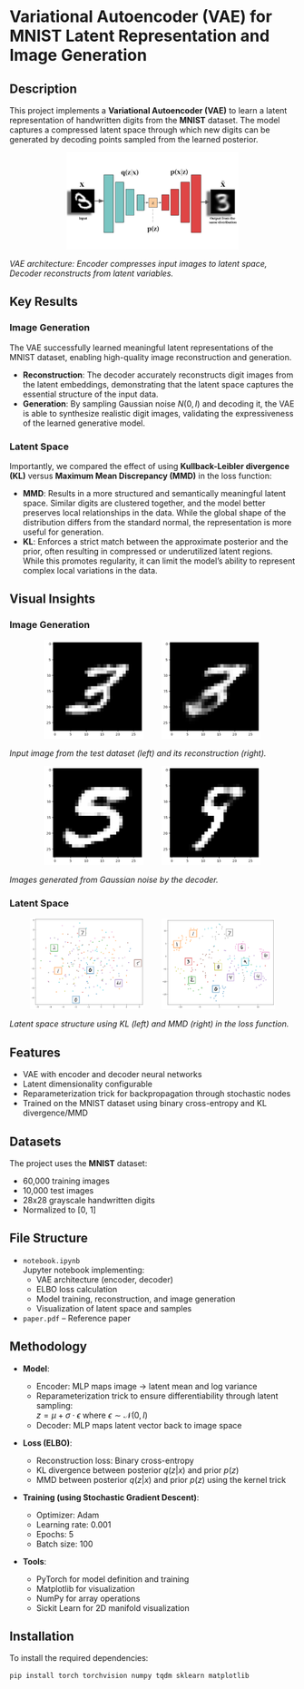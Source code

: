 # Variational Autoencoder (VAE) for MNIST Latent Representation and Image Generation

## Description

This project implements a **Variational Autoencoder (VAE)** to learn a latent representation of handwritten digits from the **MNIST** dataset. The model captures a compressed latent space through which new digits can be generated by decoding points sampled from the learned posterior.


<p align="center">
  <img src="figures/vae_architecture.png" alt="VAE architecture" width="60%">
</p>

*VAE architecture: Encoder compresses input images to latent space, Decoder reconstructs from latent variables.*

## Key Results
### Image Generation

The VAE successfully learned meaningful latent representations of the MNIST dataset, enabling high-quality image reconstruction and generation.

- **Reconstruction**: The decoder accurately reconstructs digit images from the latent embeddings, demonstrating that the latent space captures the essential structure of the input data.
- **Generation**: By sampling Gaussian noise $N(0,I)$ and decoding it, the VAE is able to synthesize realistic digit images, validating the expressiveness of the learned generative model.

### Latent Space
Importantly, we compared the effect of using **Kullback-Leibler divergence (KL)** versus **Maximum Mean Discrepancy (MMD)** in the loss function:

- **MMD**:  Results in a more structured and semantically meaningful latent space. Similar digits are clustered together, and the model better preserves local relationships in the data. While the global shape of the distribution differs from the standard normal, the representation is more useful for generation.
- **KL**: Enforces a strict match between the approximate posterior and the prior, often resulting in compressed or underutilized latent regions. While this promotes regularity, it can limit the model’s ability to represent complex local variations in the data.


## Visual Insights

### Image Generation
<p align="center">
  <img src="figures/image_in.png" width="35%" style="margin-right: 5%;">
  <img src="figures/image_recon.png" width="35%">
</p>

*Input image from the test dataset (left) and its reconstruction (right).*

<p align="center">
  <img src="figures/noise1.png" width="35%" style="margin-right: 5%;">
  <img src="figures/noise2.png" width="35%">
</p>

*Images generated from Gaussian noise by the decoder.*

### Latent Space
<p align="center">
  <img src="figures/kl.png" width="40%" style="margin-right: 5%;">
  <img src="figures/mmd.png" width="40%">
</p>

*Latent space structure using KL (left) and MMD (right) in the loss function.*

## Features

- VAE with encoder and decoder neural networks
- Latent dimensionality configurable
- Reparameterization trick for backpropagation through stochastic nodes
- Trained on the MNIST dataset using binary cross-entropy and KL divergence/MMD

## Datasets

The project uses the **MNIST** dataset:

- 60,000 training images
- 10,000 test images
- 28x28 grayscale handwritten digits
- Normalized to [0, 1]

## File Structure

- `notebook.ipynb`  
  Jupyter notebook implementing:
  - VAE architecture (encoder, decoder)
  - ELBO loss calculation
  - Model training, reconstruction, and image generation
  - Visualization of latent space and samples
- `paper.pdf` – Reference paper

## Methodology

- **Model**:
  - Encoder: MLP maps image → latent mean and log variance
  - Reparameterization trick to ensure differentiability through latent sampling:  
    $z=\mu +\sigma \cdot \epsilon$ where $\epsilon \sim \mathcal{N}(0, I)$
  - Decoder: MLP maps latent vector back to image space

- **Loss (ELBO)**:
  - Reconstruction loss: Binary cross-entropy
  - KL divergence between posterior $q(z|x)$ and prior $p(z)$
  - MMD between posterior $q(z|x)$ and prior $p(z)$ using the kernel trick

- **Training (using Stochastic Gradient Descent)**:
  - Optimizer: Adam
  - Learning rate: 0.001
  - Epochs: 5
  - Batch size: 100

- **Tools**:
  - PyTorch for model definition and training
  - Matplotlib for visualization
  - NumPy for array operations
  - Sickit Learn for 2D manifold visualization

## Installation

To install the required dependencies:

```bash
pip install torch torchvision numpy tqdm sklearn matplotlib
